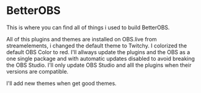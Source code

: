 # BetterOBS
This is where you can find all of things i used to build BetterOBS.

All of this plugins and themes are installed on OBS.live from streamelements, i changed the default theme to Twitchy.
I colorized the default OBS Color to red.
I'll allways update the plugins and the OBS as a one single package and with automatic updates disabled to avoid breaking the OBS Studio.
I'll only update OBS Studio and alll the plugins when their versions are compatible.

I'll add new themes when get good themes.
